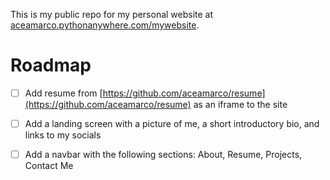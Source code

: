 This is my public repo for my personal website at [aceamarco.pythonanywhere.com/mywebsite](aceamarco.pythonanywhere.com).

# Roadmap

- [ ] Add resume from [https://github.com/aceamarco/resume](https://github.com/aceamarco/resume) as an iframe to the site


- [ ] Add a landing screen with a picture of me, a short introductory bio, and links to my socials


- [ ] Add a navbar with the following sections: About, Resume, Projects, Contact Me
